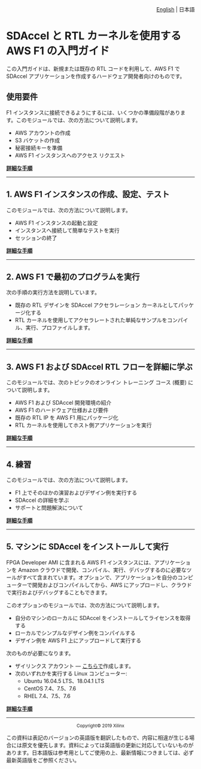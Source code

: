 <p align="right">
<a href="https://github.com/Xilinx/SDAccel-Tutorials/tree/master/docs/aws-getting-started/RTL/README.md">English</a> | <a>日本語</a>
</p>

# SDAccel と RTL カーネルを使用する AWS F1 の入門ガイド

この入門ガイドは、新規または既存の RTL コードを利用して、AWS F1 で SDAccel アプリケーションを作成するハードウェア開発者向けのものです。

## 使用要件

F1 インスタンスに接続できるようにするには、いくつかの準備段階があります。このモジュールでは、次の方法について説明します。

- AWS アカウントの作成
- S3 バケットの作成
- 秘密接続キーを準備
- AWS F1 インスタンスへのアクセス リクエスト

[**詳細な手順**](../PREREQUISITES/README.md)

<hr/>

## 1\. AWS F1 インスタンスの作成、設定、テスト

このモジュールでは、次の方法について説明します。

- AWS F1 インスタンスの起動と設定
- インスタンスへ接続して簡単なテストを実行
- セッションの終了

[**詳細な手順**](STEP1.md)

<hr/>

## 2\. AWS F1 で最初のプログラムを実行

次の手順の実行方法を説明しています。

- 既存の RTL デザインを SDAccel アクセラレーション カーネルとしてパッケージ化する
- RTL カーネルを使用してアクセラレートされた単純なサンプルをコンパイル、実行、プロファイルします。

[**詳細な手順**](STEP2.md)

<hr/>

## 3\. AWS F1 および SDAccel RTL フローを詳細に学ぶ

このモジュールでは、次のトピックのオンライン トレーニング コース (概要) について説明します。

- AWS F1 および SDAccel 開発環境の紹介
- AWS F1 のハードウェア仕様および要件
- 既存の RTL IP を AWS F1 用にパッケージ化
- RTL カーネルを使用してホスト側アプリケーションを実行

[**詳細な手順**](STEP3.md)

<hr/>

## 4\. 練習

このモジュールでは、次の方法について説明します。

- F1 上でそのほかの演習およびデザイン例を実行する
- SDAccel の詳細を学ぶ
- サポートと問題解決について

[**詳細な手順**](STEP4.md)

<hr/>

## 5\. マシンに SDAccel をインストールして実行

FPGA Developer AMI に含まれる AWS F1 インスタンスには、アプリケーションを Amazon クラウドで開発、コンパイル、実行、デバッグするのに必要なツールがすべて含まれています。オプションで、アプリケーションを自分のコンピューターで開発およびコンパイルしてから、AWS にアップロードし、クラウドで実行およびデバッグすることもできます。

このオプションのモジュールでは、次の方法について説明します。

- 自分のマシンのローカルに SDAccel をインストールしてライセンスを取得する
- ローカルでシンプルなデザイン例をコンパイルする
- デザイン例を AWS F1 上にアップロードして実行する

次のものが必要になります。

- ザイリンクス アカウント — [こちらで](https://japan.xilinx.com/registration/create-account.html)作成します。
- 次のいずれかを実行する Linux コンピューター:
  - Ubuntu 16.04.5 LTS、18.04.1 LTS
  - CentOS 7.4、7.5、7.6
  - RHEL 7.4、7.5、7.6

[**詳細な手順**<br>](STEP5.md)

<hr/>
<p align="center"><sup>Copyright&copy; 2019 Xilinx</sup></p>

この資料は表記のバージョンの英語版を翻訳したもので、内容に相違が生じる場合には原文を優先します。資料によっては英語版の更新に対応していないものがあります。日本語版は参考用としてご使用の上、最新情報につきましては、必ず最新英語版をご参照ください。
